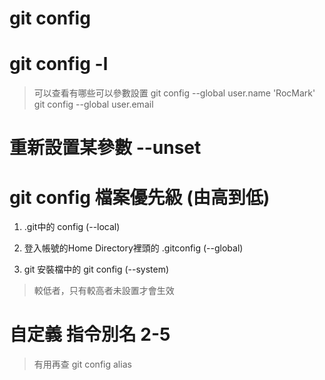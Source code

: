 # git config

# git config -l 
> 可以查看有哪些可以參數設置
git config --global user.name 'RocMark'
git config --global user.email 

# 重新設置某參數 --unset

# git config 檔案優先級 (由高到低)
1. .git中的 config 
(--local)

2. 登入帳號的Home Directory裡頭的 .gitconfig
(--global)

3. git 安裝檔中的 git config
(--system)

> 較低者，只有較高者未設置才會生效


# 自定義 指令別名 2-5
> 有用再查
git config alias 
